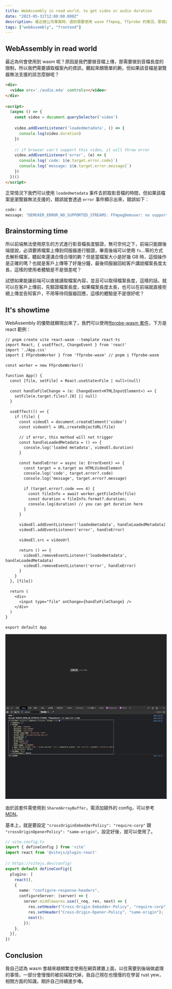 ```yaml
---
title: WebAssembly in read world, to get video or audio duration
date: "2023-05-31T12:00:00.000Z"
description: 最近做公司專案時，遇到需要使用 wasm ffmpeg, ffprobe 的情況，那我自己認為這種情況會越來越多，所以我想來探討一下 wasm 的使用情境，及如何使用 wasm，外加其實我最近也在花時間學習 rust 這語言。
tags: ["webAssembly", "frontend"]
---
```


## WebAssembly in read world

最近為何會使用到 wasm 呢？原因是我們要做音檔上傳，那需要做到音檔長度的限制，所以我們需要讀取檔案內的資訊，聽起來頗簡單的齁，但如果該音檔是瀏覽器無法支援的該怎麼辦呢？

```html
<div>
  <video src='./audio.m4a' controls></video>
</div> 

<script>
  (async () => {
    const video = document.querySelector('video')
  
    video.addEventListener('loadedmetadata', () => {
      console.log(video.duration)
    })
  
    // if browser can't support this video, it will throw error
    video.addEventListener('error', (e) => {
      console.log(`code: ${e.target.error.code}`)
      console.log(`message: ${e.target.error.message}`)
    })
  })()
</script>
```

正常情況下我們可以使用 `loadedmetadata` 事件去抓取影音檔的時間，但如果該檔案是瀏覽器無法支援的，錯誤就會透過 `error` 事件顯示出來，錯誤如下：

```bash
code: 4
message: "DEMUXER_ERROR_NO_SUPPORTED_STREAMS: FFmpegDemuxer: no supported streams"
```

## Brainstorming time

所以前端無法使用原生的方式進行影音檔長度驗證，無可奈何之下，前端只能跟後端提說，必須要將檔案上傳到伺服器進行驗證，畢竟後端可以使用 `fs`...等的方式去解析檔案，聽起來還滿合情合理的齁？但是當檔案大小是好幾 GB 時，這個操作是正確的嗎？也就是客戶上傳等了好幾分鐘，最後伺服器回給客戶講說檔案長度太長，這樣的使用者體驗是不是很差呢？

試想如果能讓前端可以直接讀取檔案內容，並且可以取得檔案長度，這樣的話，就可以在客戶上傳前，先驗證檔案長度，如果檔案長度太長，也可以在前端就直接拒絕上傳並告知客戶，不用等待伺服器回應，這樣的體驗是不是很好呢？

## It's showtime

WebAssembly 的優勢就顯現出來了，我們可以使用[ffprobe-wasm 套件](https://www.npmjs.com/package/ffprobe-wasm?activeTab=dependents)，下方是 react 範例：

```tsx
// pnpm create vite react-wasm --template react-ts
import React, { useEffect, ChangeEvent } from 'react'
import './App.css'
import { FFprobeWorker } from 'ffprobe-wasm' // pnpm i ffprobe-wasm

const worker = new FFprobeWorker()

function App() {
  const [file, setFile] = React.useState<File | null>(null)

  const handleFileChange = (e: ChangeEvent<HTMLInputElement>) => {
    setFile(e.target.files?.[0] || null)
  }

  useEffect(() => {
    if (file) {
      const videoEl = document.createElement('video')
      const videoUrl = URL.createObjectURL(file)

      // if error, this method will not trigger
      const handleLoadedMetadata = () => {
        console.log('loaded metadata', videoEl.duration)
      }

      const handleError = async (e: ErrorEvent) => {
        const target = e.target as HTMLVideoElement
        console.log('code', target.error?.code)
        console.log('message', target.error?.message)

        if (target.error?.code === 4) {
          const fileInfo = await worker.getFileInfo(file)
          const duration = fileInfo.format?.duration;
          console.log(duration) // you can get duration here
        }
      }

      videoEl.addEventListener('loadedmetadata', handleLoadedMetadata)
      videoEl.addEventListener('error', handleError)

      videoEl.src = videoUrl

      return () => {
        videoEl.removeEventListener('loadedmetadata', handleLoadedMetadata)
        videoEl.removeEventListener('error', handleError)
      }
    }
  }, [file])

  return (
    <div>
      <input type="file" onChange={handleFileChange} />
    </div>
  )
}

export default App
```

<img src='../../../src/assets/wasm-in-real-world.png' alt='image'>
<br>

由於該套件需使用到 `SharedArrayBuffer`，需添加額外的 config，可以參考 [MDN](https://developer.mozilla.org/en-US/docs/Web/JavaScript/Reference/Global_Objects/SharedArrayBuffer)。

基本上，就是要設定 ``"crossOriginEmbedderPolicy": "require-corp"`` 跟 ``"crossOriginOpenerPolicy": "same-origin"``，設定好後，就可以使用了。

```ts
// vite.config.ts
import { defineConfig } from 'vite'
import react from '@vitejs/plugin-react'

// https://vitejs.dev/config/
export default defineConfig({
  plugins: [
    react(),
    {
      name: "configure-response-headers",
      configureServer: (server) => {
        server.middlewares.use((_req, res, next) => {
          res.setHeader("Cross-Origin-Embedder-Policy", "require-corp");
          res.setHeader("Cross-Origin-Opener-Policy", "same-origin");
          next();
        });
    },
  }],
})
```

## Conclusion

我自己認為 wasm 會越來越頻繁並使用在網頁建置上面，以往需要到後端做處理的事情，一部分會慢慢的被前端取代掉，我自己現在也慢慢的在學習 rust yew，相關方面的知識，期許自己持續進步嚕。